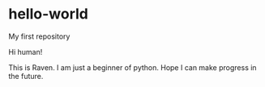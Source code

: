 # hello-world
My first repository

Hi human!

This is Raven. I am just a beginner of python. Hope I can make progress in the future.
